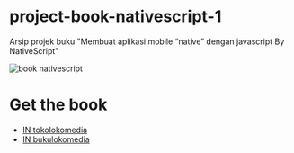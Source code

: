 # project-book-nativescript-1
Arsip projek buku "Membuat aplikasi mobile “native” dengan javascript By NativeScript"

![book nativescript](https://lh4.googleusercontent.com/proxy/q9Htx3luzzD0fIN1Y6Oe0uGxVKK5khx_6aXWoLDG7u9XhrKJZaxdL0u4M7X0wB5n-pK2qKVSJMjx8HTzI3g9zSDNM7G01YoweXtbZQZd7ZOoJVIvU_DrDuUPYtRpmjM46N8HnXp114B4V7QPZX779iyjXdWXOVghhps7qr-ZUSjO8A=s0-d)

# Get the book
- [IN tokolokomedia](http://tokolokomedia.com/produk-84/membuat-aplikasi-mobile-native-dengan-javascript-by-nativescript.html)
- [IN bukulokomedia](https://bukulokomedia.com/artikel-234-membuat-aplikasi-mobile-native-dengan-javascript-by-nativescript.html)
